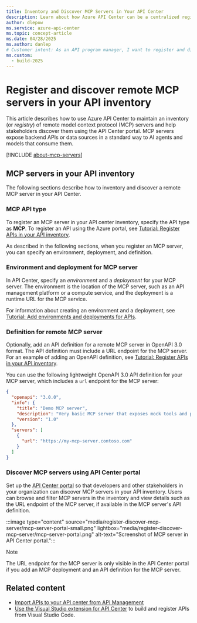 ```yaml
---
title: Inventory and Discover MCP Servers in Your API Center
description: Learn about how Azure API Center can be a centralized registry for MCP servers in your organization. Developers and other stakeholders can use the API Center portal to discover MCP servers.
author: dlepow
ms.service: azure-api-center
ms.topic: concept-article
ms.date: 04/28/2025
ms.author: danlep 
# Customer intent: As an API program manager, I want to register and discover  MCP servers as APIs in my API Center inventory.
ms.custom:
  - build-2025
---
```


# Register and discover remote MCP servers in your API inventory

This article describes how to use Azure API Center to maintain an inventory (or *registry*) of remote model context protocol (MCP) servers and help stakeholders discover them using the API Center portal. MCP servers expose backend APIs or data sources in a standard way to AI agents and models that consume them.

[!INCLUDE [about-mcp-servers](includes/about-mcp-servers.md)]

## MCP servers in your API inventory

The following sections describe how to inventory and discover a remote MCP server in your API Center. 

### MCP API type

To register an MCP server in your API center inventory, specify the API type as **MCP**. To register an API using the Azure portal, see [Tutorial: Register APIs in your API inventory](register-apis.md).

As described in the following sections, when you register an MCP server, you can specify an environment, deployment, and definition.


### Environment and deployment for MCP server

In API Center, specify an *environment* and a *deployment* for your MCP server. The environment is the location of the MCP server, such as an API management platform or a compute service, and the deployment is a runtime URL for the MCP service. 

For information about creating an environment and a deployment, see [Tutorial: Add environments and deployments for APIs](configure-environments-deployments.md).

### Definition for remote MCP server

Optionally, add an API definition for a remote MCP server in OpenAPI 3.0 format. The API definition must include a URL endpoint for the MCP server. For an example of adding an OpenAPI definition, see [Tutorial: Register APIs in your API inventory](register-apis.md#add-a-definition-to-your-version).


You can use the following lightweight OpenAPI 3.0 API definition for your MCP server, which includes a `url` endpoint for the MCP server:


```json
{
  "openapi": "3.0.0",
  "info": {
    "title": "Demo MCP server",
    "description": "Very basic MCP server that exposes mock tools and prompts.",
    "version": "1.0"
  },
  "servers": [
    {
      "url": "https://my-mcp-server.contoso.com"
    }
  ]
}
```

###  Discover MCP servers using API Center portal

Set up the [API Center portal](set-up-api-center-portal.md) so that developers and other stakeholders in your organization can discover MCP servers in your API inventory. Users can browse and filter MCP servers in the inventory and view details such as the URL endpoint of the MCP server, if available in the MCP server's API definition. 

:::image type="content" source="media/register-discover-mcp-server/mcp-server-portal-small.png" lightbox="media/register-discover-mcp-server/mcp-server-portal.png" alt-text="Screenshot of MCP server in API Center portal.":::

> [!NOTE]
> The URL endpoint for the MCP server is only visible in the API Center portal if you add an MCP deployment and an API definition for the MCP server.

## Related content

* [Import APIs to your API center from API Management](import-api-management-apis.md)
* [Use the Visual Studio extension for API Center](build-register-apis-vscode-extension.md) to build and register APIs from Visual Studio Code.

